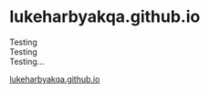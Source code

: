 # lukeharbyakqa.github.io

Testing\
Testing\
Testing...

[lukeharbyakqa.github.io](https://lukeharbyakqa.github.io)
